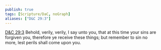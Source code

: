```yaml
---
publish: true
tags: [Scripture/DaC, noGraph]
aliases: ["D&C 29:3"]
---
```

[D&C 29:3](https://churchofjesuschrist.org/study/scriptures/dc-testament/dc/29?lang=eng&id=p3#p3) Behold, verily, verily, I say unto you, that at this time your sins are forgiven you, therefore ye receive these things; but remember to sin no more, lest perils shall come upon you.
